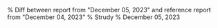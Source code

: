 % Diff between report from "December 05, 2023" and reference report from "December 04, 2023"
% Strudy
% December 05, 2023


